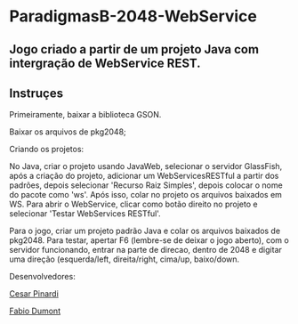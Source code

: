 # ParadigmasB-2048-WebService

<h2>Jogo criado a partir de um projeto Java com intergração de WebService REST.</h2>

<h2>Instruçes</h2>
<p>Primeiramente, baixar a biblioteca GSON.
<p>Baixar os arquivos de pkg2048;
<p>Criando os projetos:
  <p>No Java, criar o projeto usando JavaWeb, selecionar o servidor GlassFish, após a criação do projeto, adicionar um WebServicesRESTful a partir dos padrões, depois selecionar 'Recurso Raiz Simples', depois colocar o nome do pacote como 'ws'. Após isso, colar no projeto os arquivos baixados em WS. Para abrir o WebService, clicar como botão direito no projeto e selecionar 'Testar WebServices RESTful'.
  <p>Para o jogo, criar um projeto padrão Java e colar os arquivos baixados de pkg2048. Para testar, apertar F6 (lembre-se de deixar o jogo aberto), com o servidor funcionando, entrar na parte de direcao, dentro de 2048 e digitar uma direção (esquerda/left, direita/right, cima/up, baixo/down.
<p>Desenvolvedores:
<p><a href= "https://github.com/CesarPinardi"> Cesar Pinardi </a>      
<p><a href= "https://github.com/FabioDumont"> Fabio Dumont </a>      
